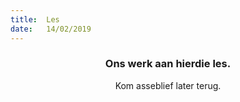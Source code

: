 ```yaml
---
title:  Les
date:   14/02/2019
---
```


### <center>Ons werk aan hierdie les.</center>
<center>Kom asseblief later terug.</center>